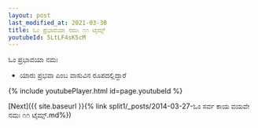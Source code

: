 ```yaml
---
layout: post
last_modified_at: 2021-03-30
title: ಓಂ ಪ್ರಭಾವಯಾ ನಮಃ ೧೧ ಟೈಮ್ಸ್
youtubeId: 5LtLF4sK5cM
---
```

 
 
 ಓಂ ಪ್ರಭಾವಯಾ ನಮಃ  
 
 -  ಯಾರು ಪ್ರಭವಾ ಎಂಬ ವಾಸುವಿನ ರೂಪದಲ್ಲಿದ್ದಾರೆ 
 
  
 
  
 
 
 
 
 
 


{% include youtubePlayer.html id=page.youtubeId %}
 
[Next]({{ site.baseurl }}{% link  split1/_posts/2014-03-27-ಓಂ ಸರ್ವ ಕಾಯ ವಯವೇ ನಮಃ ೧೧ ಟೈಮ್ಸ್.md%})
 
